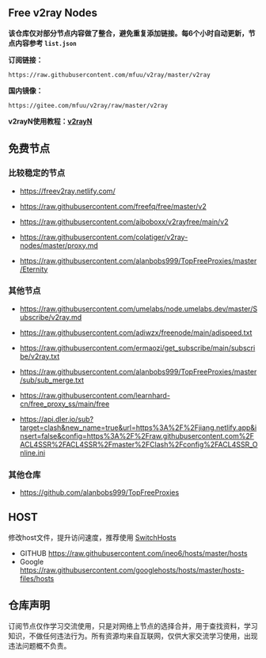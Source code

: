 ## Free v2ray Nodes

**该仓库仅对部分节点内容做了整合，避免重复添加链接。每6个小时自动更新，节点内容参考 `list.json`**

**订阅链接：**
```
https://raw.githubusercontent.com/mfuu/v2ray/master/v2ray
```

**国内镜像：**
```
https://gitee.com/mfuu/v2ray/raw/master/v2ray
```

**v2rayN使用教程：[v2rayN](https://github.com/freefq/tutorials)**

## 免费节点

### 比较稳定的节点

* https://freev2ray.netlify.com/

* https://raw.githubusercontent.com/freefq/free/master/v2

* https://raw.githubusercontent.com/aiboboxx/v2rayfree/main/v2

* https://raw.githubusercontent.com/colatiger/v2ray-nodes/master/proxy.md

* https://raw.githubusercontent.com/alanbobs999/TopFreeProxies/master/Eternity

### 其他节点

* https://raw.githubusercontent.com/umelabs/node.umelabs.dev/master/Subscribe/v2ray.md

* https://raw.githubusercontent.com/adiwzx/freenode/main/adispeed.txt 

* https://raw.githubusercontent.com/ermaozi/get_subscribe/main/subscribe/v2ray.txt

* https://raw.githubusercontent.com/alanbobs999/TopFreeProxies/master/sub/sub_merge.txt

* https://raw.githubusercontent.com/learnhard-cn/free_proxy_ss/main/free

* https://api.dler.io/sub?target=clash&new_name=true&url=https%3A%2F%2Fjiang.netlify.app&insert=false&config=https%3A%2F%2Fraw.githubusercontent.com%2FACL4SSR%2FACL4SSR%2Fmaster%2FClash%2Fconfig%2FACL4SSR_Online.ini


### 其他仓库

* https://github.com/alanbobs999/TopFreeProxies

## HOST

修改host文件，提升访问速度，推荐使用 [SwitchHosts](https://github.com/oldj/SwitchHosts)

* GITHUB https://raw.githubusercontent.com/ineo6/hosts/master/hosts
* Google https://raw.githubusercontent.com/googlehosts/hosts/master/hosts-files/hosts


## 仓库声明

订阅节点仅作学习交流使用，只是对网络上节点的选择合并，用于查找资料，学习知识，不做任何违法行为。所有资源均来自互联网，仅供大家交流学习使用，出现违法问题概不负责。
